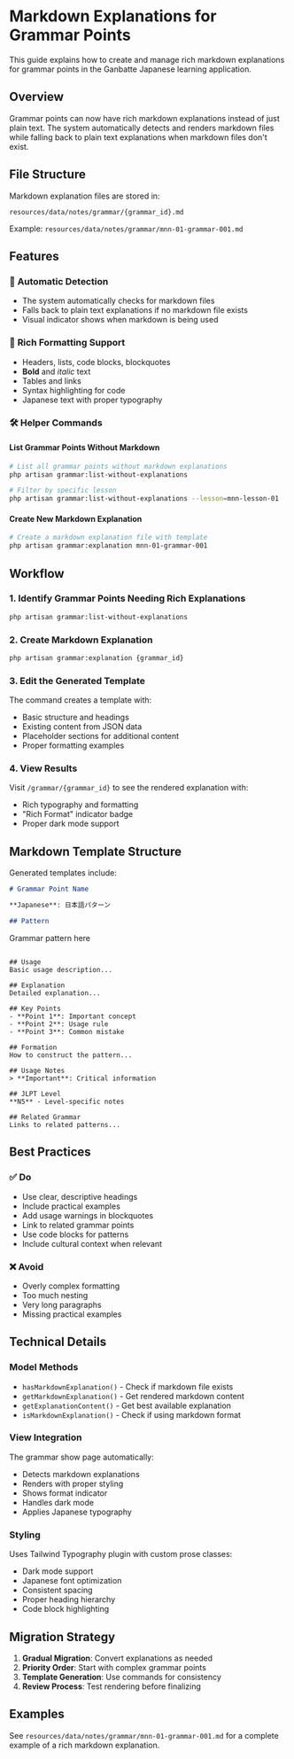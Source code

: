 # Markdown Explanations for Grammar Points

This guide explains how to create and manage rich markdown explanations for grammar points in the Ganbatte Japanese learning application.

## Overview

Grammar points can now have rich markdown explanations instead of just plain text. The system automatically detects and renders markdown files while falling back to plain text explanations when markdown files don't exist.

## File Structure

Markdown explanation files are stored in:
```
resources/data/notes/grammar/{grammar_id}.md
```

Example: `resources/data/notes/grammar/mnn-01-grammar-001.md`

## Features

### 🎯 **Automatic Detection**
- The system automatically checks for markdown files
- Falls back to plain text explanations if no markdown file exists
- Visual indicator shows when markdown is being used

### 📝 **Rich Formatting Support**
- Headers, lists, code blocks, blockquotes
- **Bold** and *italic* text
- Tables and links
- Syntax highlighting for code
- Japanese text with proper typography

### 🛠️ **Helper Commands**

#### List Grammar Points Without Markdown
```bash
# List all grammar points without markdown explanations
php artisan grammar:list-without-explanations

# Filter by specific lesson
php artisan grammar:list-without-explanations --lesson=mnn-lesson-01
```

#### Create New Markdown Explanation
```bash
# Create a markdown explanation file with template
php artisan grammar:explanation mnn-01-grammar-001
```

## Workflow

### 1. **Identify Grammar Points Needing Rich Explanations**
```bash
php artisan grammar:list-without-explanations
```

### 2. **Create Markdown Explanation**
```bash
php artisan grammar:explanation {grammar_id}
```

### 3. **Edit the Generated Template**
The command creates a template with:
- Basic structure and headings
- Existing content from JSON data
- Placeholder sections for additional content
- Proper formatting examples

### 4. **View Results**
Visit `/grammar/{grammar_id}` to see the rendered explanation with:
- Rich typography and formatting
- "Rich Format" indicator badge
- Proper dark mode support

## Markdown Template Structure

Generated templates include:

```markdown
# Grammar Point Name

**Japanese**: 日本語パターン

## Pattern
```
Grammar pattern here
```

## Usage
Basic usage description...

## Explanation
Detailed explanation...

## Key Points
- **Point 1**: Important concept
- **Point 2**: Usage rule
- **Point 3**: Common mistake

## Formation
How to construct the pattern...

## Usage Notes
> **Important**: Critical information

## JLPT Level
**N5** - Level-specific notes

## Related Grammar
Links to related patterns...
```

## Best Practices

### ✅ **Do**
- Use clear, descriptive headings
- Include practical examples
- Add usage warnings in blockquotes
- Link to related grammar points
- Use code blocks for patterns
- Include cultural context when relevant

### ❌ **Avoid**
- Overly complex formatting
- Too much nesting
- Very long paragraphs
- Missing practical examples

## Technical Details

### Model Methods
- `hasMarkdownExplanation()` - Check if markdown file exists
- `getMarkdownExplanation()` - Get rendered markdown content  
- `getExplanationContent()` - Get best available explanation
- `isMarkdownExplanation()` - Check if using markdown format

### View Integration
The grammar show page automatically:
- Detects markdown explanations
- Renders with proper styling
- Shows format indicator
- Handles dark mode
- Applies Japanese typography

### Styling
Uses Tailwind Typography plugin with custom prose classes:
- Dark mode support
- Japanese font optimization
- Consistent spacing
- Proper heading hierarchy
- Code block highlighting

## Migration Strategy

1. **Gradual Migration**: Convert explanations as needed
2. **Priority Order**: Start with complex grammar points
3. **Template Generation**: Use commands for consistency
4. **Review Process**: Test rendering before finalizing

## Examples

See `resources/data/notes/grammar/mnn-01-grammar-001.md` for a complete example of a rich markdown explanation. 